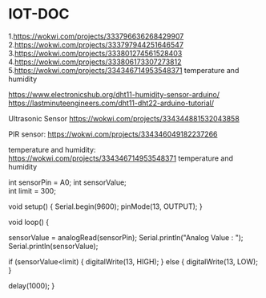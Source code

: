 # IOT-DOC
1.https://wokwi.com/projects/333796636268429907
2.https://wokwi.com/projects/333797944251646547
3.https://wokwi.com/projects/333801274561528403
4.https://wokwi.com/projects/333806173307273812
5.https://wokwi.com/projects/334346714953548371 temperature and humidity

https://www.electronicshub.org/dht11-humidity-sensor-arduino/
https://lastminuteengineers.com/dht11-dht22-arduino-tutorial/

Ultrasonic Sensor
https://wokwi.com/projects/334344881532043858

PIR sensor:
https://wokwi.com/projects/334346049182237266

temperature and humidity:
https://wokwi.com/projects/334346714953548371 temperature and humidity


int sensorPin = A0; 
int sensorValue;  
int limit = 300; 

void setup() {
 Serial.begin(9600);
 pinMode(13, OUTPUT);
}

void loop() {

 sensorValue = analogRead(sensorPin); 
 Serial.println("Analog Value : ");
 Serial.println(sensorValue);
 
 if (sensorValue<limit) {
 digitalWrite(13, HIGH); 
 }
 else {
 digitalWrite(13, LOW); 
 }
 
 delay(1000); 
}
